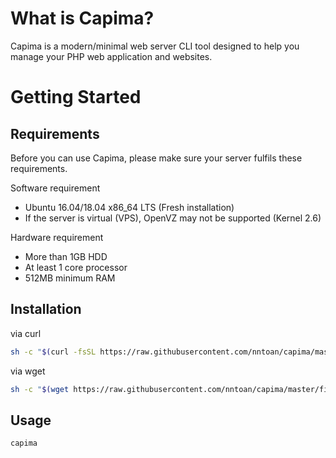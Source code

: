 # What is Capima?

Capima is a modern/minimal web server CLI tool designed to help you manage your PHP web application and websites.

# Getting Started

## Requirements

Before you can use Capima, please make sure your server fulfils these requirements.

Software requirement

* Ubuntu 16.04/18.04 x86_64 LTS (Fresh installation)
* If the server is virtual (VPS), OpenVZ may not be supported (Kernel 2.6)

Hardware requirement

* More than 1GB HDD
* At least 1 core processor
* 512MB minimum RAM

## Installation

via curl
```bash
sh -c "$(curl -fsSL https://raw.githubusercontent.com/nntoan/capima/master/files/installers/install.sh)"
```

via wget
```bash
sh -c "$(wget https://raw.githubusercontent.com/nntoan/capima/master/files/installers/install.sh -O -)"
```

## Usage

```bash
capima
```